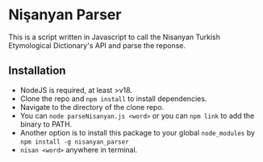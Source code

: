 # Nişanyan Parser
This is a script written in Javascript to call the Nisanyan Turkish Etymological Dictionary's API and parse the reponse.

## Installation
- NodeJS is required, at least >v18.
- Clone the repo and `npm install` to install dependencies.
- Navigate to the directory of the clone repo.
- You can `node parseNisanyan.js <word>` or you can `npm link` to add the binary to PATH.
- Another option is to install this package to your global `node_modules` by `npm install -g nisanyan_parser`
- `nisan <word>` anywhere in terminal.
